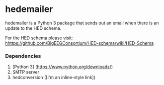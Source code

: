 # hedemailer

hedemailer is a Python 3 package that sends out an email when there is an update to the HED schema. 

For the HED schema please visit: <hhttps://github.com/BigEEGConsortium/HED-schema/wiki/HED-Schema>

### Dependencies
1) [Python 3] (https://www.python.org/downloads/)
2) SMTP server
3) hedconversion ([I'm an inline-style link])

